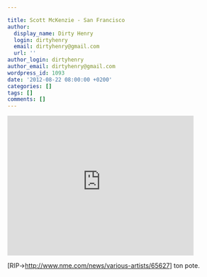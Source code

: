 ```yaml
---

title: Scott McKenzie - San Francisco
author:
  display_name: Dirty Henry
  login: dirtyhenry
  email: dirtyhenry@gmail.com
  url: ''
author_login: dirtyhenry
author_email: dirtyhenry@gmail.com
wordpress_id: 1093
date: '2012-08-22 08:00:00 +0200'
categories: []
tags: []
comments: []
---
```

<iframe width="420" height="315" src="http://www.youtube.com/embed/SB2tYYYlwMc" frameborder="0" allowfullscreen></iframe>

[RIP->http://www.nme.com/news/various-artists/65627] ton pote.
